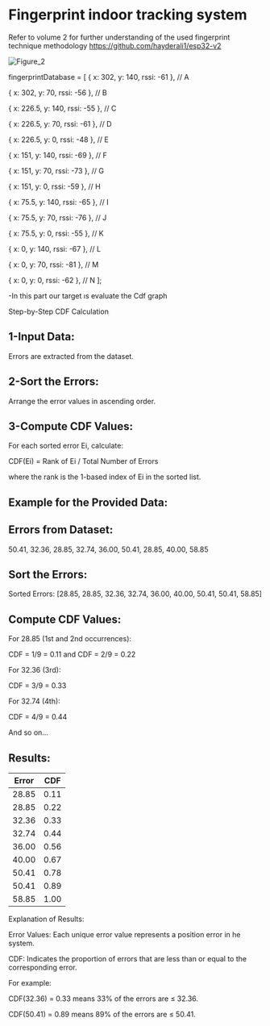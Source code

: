 # Fingerprint indoor tracking system
Refer to volume 2 for further understanding of the used fingerprint technique methodology  https://github.com/hayderali1/esp32-v2

![Figure_2](https://github.com/user-attachments/assets/e20e6196-611b-40c9-b506-10d16b7b0a07)

fingerprintDatabase 
= [
  { x: 302, y: 140, rssi: -61 }, // A
  
  { x: 302, y: 70, rssi: -56 },  // B

  { x: 226.5, y: 140, rssi: -55 }, // C 
  
  { x: 226.5, y: 70, rssi: -61 },  // D
  
  { x: 226.5, y: 0, rssi: -48 },   // E
  
  { x: 151, y: 140, rssi: -69 },   // F
  
  { x: 151, y: 70, rssi: -73 },    // G
  
  { x: 151, y: 0, rssi: -59 },     // H
  
  { x: 75.5, y: 140, rssi: -65 },  // I
  
  { x: 75.5, y: 70, rssi: -76 },   // J
  
  { x: 75.5, y: 0, rssi: -55 },    // K
  
  { x: 0, y: 140, rssi: -67 },     // L
  
  { x: 0, y: 70, rssi: -81 },      // M
  
  { x: 0, y: 0, rssi: -62 },       // N
];



-In this part our target ıs evaluate the Cdf graph 

Step-by-Step CDF Calculation

## 1-Input Data:
Errors are extracted from the dataset.

## 2-Sort the Errors:
Arrange the error values in ascending order.

## 3-Compute CDF Values:
For each sorted error Ei, calculate:

CDF(Ei) = Rank of Ei / Total Number of Errors

where the rank is the 1-based index of Ei in the sorted list.



## Example for the Provided Data:

## Errors from Dataset:


50.41, 32.36, 28.85, 32.74, 36.00, 50.41, 28.85, 40.00, 58.85


## Sort the Errors:


Sorted Errors: [28.85, 28.85, 32.36, 32.74, 36.00, 40.00, 50.41, 50.41, 58.85]



## Compute CDF Values:


For 28.85 (1st and 2nd occurrences):


CDF = 1/9 = 0.11 and CDF = 2/9 = 0.22


For 32.36 (3rd):

CDF = 3/9 = 0.33


For 32.74 (4th):

CDF = 4/9 = 0.44


And so on...


## Results:


| Error | CDF  |
|-------|------|
| 28.85 | 0.11 |
| 28.85 | 0.22 |
| 32.36 | 0.33 |
| 32.74 | 0.44 |
| 36.00 | 0.56 |
| 40.00 | 0.67 |
| 50.41 | 0.78 |
| 50.41 | 0.89 |
| 58.85 | 1.00 |



Explanation of Results:

Error Values: Each unique error value represents a position error in he system.

CDF: Indicates the proportion of errors that are less than or equal to the corresponding error.

For example:

CDF(32.36) = 0.33 means 33% of the errors are ≤ 32.36.

CDF(50.41) = 0.89 means 89% of the errors are ≤ 50.41.


